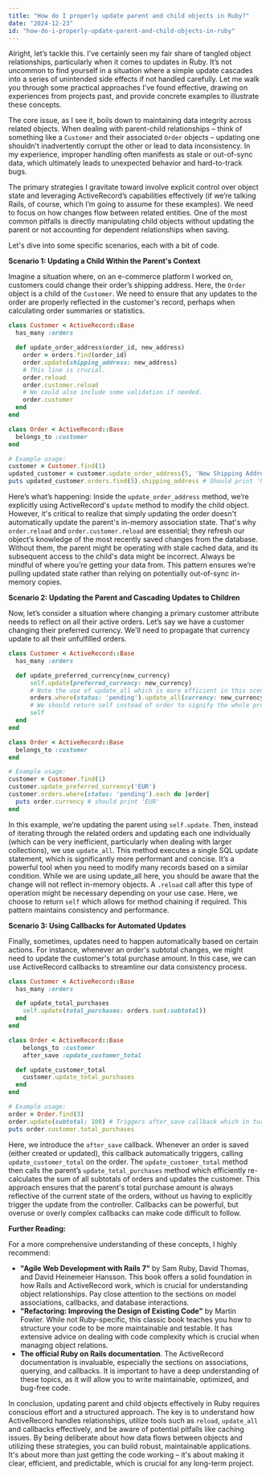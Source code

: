 ```yaml
---
title: "How do I properly update parent and child objects in Ruby?"
date: "2024-12-23"
id: "how-do-i-properly-update-parent-and-child-objects-in-ruby"
---
```


Alright, let’s tackle this. I’ve certainly seen my fair share of tangled object relationships, particularly when it comes to updates in Ruby. It’s not uncommon to find yourself in a situation where a simple update cascades into a series of unintended side effects if not handled carefully. Let me walk you through some practical approaches I've found effective, drawing on experiences from projects past, and provide concrete examples to illustrate these concepts.

The core issue, as I see it, boils down to maintaining data integrity across related objects. When dealing with parent-child relationships – think of something like a `Customer` and their associated `Order` objects – updating one shouldn't inadvertently corrupt the other or lead to data inconsistency. In my experience, improper handling often manifests as stale or out-of-sync data, which ultimately leads to unexpected behavior and hard-to-track bugs.

The primary strategies I gravitate toward involve explicit control over object state and leveraging ActiveRecord’s capabilities effectively (if we’re talking Rails, of course, which I’m going to assume for these examples). We need to focus on how changes flow between related entities. One of the most common pitfalls is directly manipulating child objects without updating the parent or not accounting for dependent relationships when saving.

Let's dive into some specific scenarios, each with a bit of code.

**Scenario 1: Updating a Child Within the Parent's Context**

Imagine a situation where, on an e-commerce platform I worked on, customers could change their order’s shipping address. Here, the `Order` object is a child of the `Customer`. We need to ensure that any updates to the order are properly reflected in the customer's record, perhaps when calculating order summaries or statistics.

```ruby
class Customer < ActiveRecord::Base
  has_many :orders

  def update_order_address(order_id, new_address)
    order = orders.find(order_id)
    order.update(shipping_address: new_address)
    # This line is crucial.
    order.reload
    order.customer.reload
    # We could also include some validation if needed.
    order.customer
  end
end

class Order < ActiveRecord::Base
  belongs_to :customer
end

# Example usage:
customer = Customer.find(1)
updated_customer = customer.update_order_address(5, 'New Shipping Address')
puts updated_customer.orders.find(5).shipping_address # Should print 'New Shipping Address'
```

Here’s what’s happening: Inside the `update_order_address` method, we’re explicitly using ActiveRecord's `update` method to modify the child object. However, it's critical to realize that simply updating the order doesn't automatically update the parent's in-memory association state. That's why `order.reload` and `order.customer.reload` are essential; they refresh our object’s knowledge of the most recently saved changes from the database. Without them, the parent might be operating with stale cached data, and its subsequent access to the child's data might be incorrect. Always be mindful of where you’re getting your data from. This pattern ensures we’re pulling updated state rather than relying on potentially out-of-sync in-memory copies.

**Scenario 2: Updating the Parent and Cascading Updates to Children**

Now, let’s consider a situation where changing a primary customer attribute needs to reflect on all their active orders. Let’s say we have a customer changing their preferred currency. We'll need to propagate that currency update to all their unfulfilled orders.

```ruby
class Customer < ActiveRecord::Base
  has_many :orders

  def update_preferred_currency(new_currency)
      self.update(preferred_currency: new_currency)
      # Note the use of update_all which is more efficient in this scenario.
      orders.where(status: 'pending').update_all(currency: new_currency)
      # We should return self instead of order to signify the whole process completion
      self
  end
end

class Order < ActiveRecord::Base
  belongs_to :customer
end

# Example usage:
customer = Customer.find(1)
customer.update_preferred_currency('EUR')
customer.orders.where(status: 'pending').each do |order|
  puts order.currency # should print 'EUR'
end
```

In this example, we’re updating the parent using `self.update`. Then, instead of iterating through the related orders and updating each one individually (which can be very inefficient, particularly when dealing with larger collections), we use `update_all`. This method executes a single SQL update statement, which is significantly more performant and concise. It’s a powerful tool when you need to modify many records based on a similar condition. While we are using update_all here, you should be aware that the change will not reflect in-memory objects. A `.reload` call after this type of operation might be necessary depending on your use case. Here, we choose to return `self` which allows for method chaining if required. This pattern maintains consistency and performance.

**Scenario 3: Using Callbacks for Automated Updates**

Finally, sometimes, updates need to happen automatically based on certain actions. For instance, whenever an order's subtotal changes, we might need to update the customer's total purchase amount. In this case, we can use ActiveRecord callbacks to streamline our data consistency process.

```ruby
class Customer < ActiveRecord::Base
  has_many :orders

  def update_total_purchases
    self.update(total_purchases: orders.sum(:subtotal))
  end
end

class Order < ActiveRecord::Base
    belongs_to :customer
    after_save :update_customer_total

  def update_customer_total
    customer.update_total_purchases
  end
end

# Example usage:
order = Order.find(3)
order.update(subtotal: 100) # Triggers after_save callback which in turn updates total purchase amount.
puts order.customer.total_purchases
```

Here, we introduce the `after_save` callback. Whenever an order is saved (either created or updated), this callback automatically triggers, calling `update_customer_total` on the order. The `update_customer_total` method then calls the parent’s `update_total_purchases` method which efficiently re-calculates the sum of all subtotals of orders and updates the customer. This approach ensures that the parent's total purchase amount is always reflective of the current state of the orders, without us having to explicitly trigger the update from the controller. Callbacks can be powerful, but overuse or overly complex callbacks can make code difficult to follow.

**Further Reading:**

For a more comprehensive understanding of these concepts, I highly recommend:

*   **"Agile Web Development with Rails 7"** by Sam Ruby, David Thomas, and David Heinemeier Hansson. This book offers a solid foundation in how Rails and ActiveRecord work, which is crucial for understanding object relationships. Pay close attention to the sections on model associations, callbacks, and database interactions.
*   **"Refactoring: Improving the Design of Existing Code"** by Martin Fowler. While not Ruby-specific, this classic book teaches you how to structure your code to be more maintainable and testable. It has extensive advice on dealing with code complexity which is crucial when managing object relations.
*   **The official Ruby on Rails documentation**. The ActiveRecord documentation is invaluable, especially the sections on associations, querying, and callbacks. It is important to have a deep understanding of these topics, as it will allow you to write maintainable, optimized, and bug-free code.

In conclusion, updating parent and child objects effectively in Ruby requires conscious effort and a structured approach. The key is to understand how ActiveRecord handles relationships, utilize tools such as `reload`, `update_all` and callbacks effectively, and be aware of potential pitfalls like caching issues. By being deliberate about how data flows between objects and utilizing these strategies, you can build robust, maintainable applications. It's about more than just getting the code working – it's about making it clear, efficient, and predictable, which is crucial for any long-term project.
